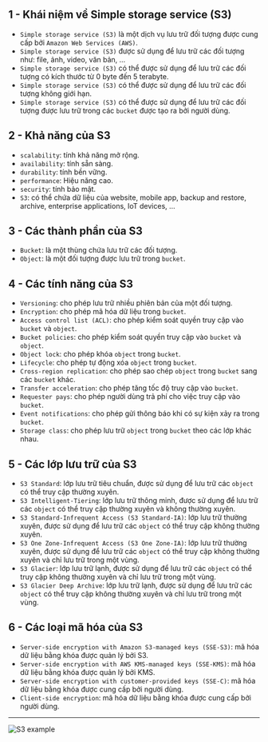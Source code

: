 ## 1 - Khái niệm về Simple storage service (S3)
- `Simple storage service (S3)` là một dịch vụ lưu trữ đối tượng được cung cấp bởi `Amazon Web Services (AWS)`.
- `Simple storage service (S3)` được sử dụng để lưu trữ các đối tượng như: file, ảnh, video, văn bản, ...
- `Simple storage service (S3)` có thể được sử dụng để lưu trữ các đối tượng có kích thước từ 0 byte đến 5 terabyte.
- `Simple storage service (S3)` có thể được sử dụng để lưu trữ các đối tượng không giới hạn.
- `Simple storage service (S3)` có thể được sử dụng để lưu trữ các đối tượng được lưu trữ trong các `bucket` được tạo ra bởi người dùng.
## 2 - Khả năng của S3
- `scalability`: tính khả năng mở rộng.
- `availability`: tính sẵn sàng.
- `durability`: tính bền vững.
- `performance`: Hiệu năng cao.
- `security`: tính bảo mật.
- `S3`: có thể chứa dữ liệu của website, mobile app, backup and restore, archive, enterprise applications, IoT devices, ...
## 3 - Các thành phần của S3
- `Bucket`: là một thùng chứa lưu trữ các đối tượng.
- `Object`: là một đối tượng được lưu trữ trong `bucket`.
## 4 - Các tính năng của S3
- `Versioning`: cho phép lưu trữ nhiều phiên bản của một đối tượng.
- `Encryption`: cho phép mã hóa dữ liệu trong `bucket`.
- `Access control list (ACL)`: cho phép kiểm soát quyền truy cập vào `bucket` và `object`.
- `Bucket policies`: cho phép kiểm soát quyền truy cập vào `bucket` và `object`.
- `Object lock`: cho phép khóa `object` trong `bucket`.
- `Lifecycle`: cho phép tự động xóa `object` trong `bucket`.
- `Cross-region replication`: cho phép sao chép `object` trong `bucket` sang các `bucket` khác.
- `Transfer acceleration`: cho phép tăng tốc độ truy cập vào `bucket`.
- `Requester pays`: cho phép người dùng trả phí cho việc truy cập vào `bucket`.
- `Event notifications`: cho phép gửi thông báo khi có sự kiện xảy ra trong `bucket`.
- `Storage class`: cho phép lưu trữ `object` trong `bucket` theo các lớp khác nhau.
## 5 - Các lớp lưu trữ của S3
- `S3 Standard`: lớp lưu trữ tiêu chuẩn, được sử dụng để lưu trữ các `object` có thể truy cập thường xuyên.
- `S3 Intelligent-Tiering`: lớp lưu trữ thông minh, được sử dụng để lưu trữ các `object` có thể truy cập thường xuyên và không thường xuyên.
- `S3 Standard-Infrequent Access (S3 Standard-IA)`: lớp lưu trữ thường xuyên, được sử dụng để lưu trữ các `object` có thể truy cập không thường xuyên.
- `S3 One Zone-Infrequent Access (S3 One Zone-IA)`: lớp lưu trữ thường xuyên, được sử dụng để lưu trữ các `object` có thể truy cập không thường xuyên và chỉ lưu trữ trong một vùng.
- `S3 Glacier`: lớp lưu trữ lạnh, được sử dụng để lưu trữ các `object` có thể truy cập không thường xuyên và chỉ lưu trữ trong một vùng.
- `S3 Glacier Deep Archive`: lớp lưu trữ lạnh, được sử dụng để lưu trữ các `object` có thể truy cập không thường xuyên và chỉ lưu trữ trong một vùng.
## 6 - Các loại mã hóa của S3
- `Server-side encryption with Amazon S3-managed keys (SSE-S3)`: mã hóa dữ liệu bằng khóa được quản lý bởi S3.
- `Server-side encryption with AWS KMS-managed keys (SSE-KMS)`: mã hóa dữ liệu bằng khóa được quản lý bởi KMS.
- `Server-side encryption with customer-provided keys (SSE-C)`: mã hóa dữ liệu bằng khóa được cung cấp bởi người dùng.
- `Client-side encryption`: mã hóa dữ liệu bằng khóa được cung cấp bởi người dùng.
---
![S3 example]( qS3_bucket.png)